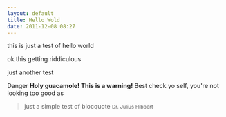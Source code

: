 ```yaml
---
layout: default
title: Hello Wold
date: 2011-12-08 08:27
---
```


this is just a test of hello world

ok this getting riddiculous

just another test

<div class="alert-message block-message error">
  <p>
    <span class="label important">Danger</span>
    <strong>Holy guacamole! This is a warning!</strong>
    Best check yo self, you're not looking too good as
  </p>
</div>

<blockquote>
  just a simple test of blocquote
  <small>Dr. Julius Hibbert</small>
</blockquote>
